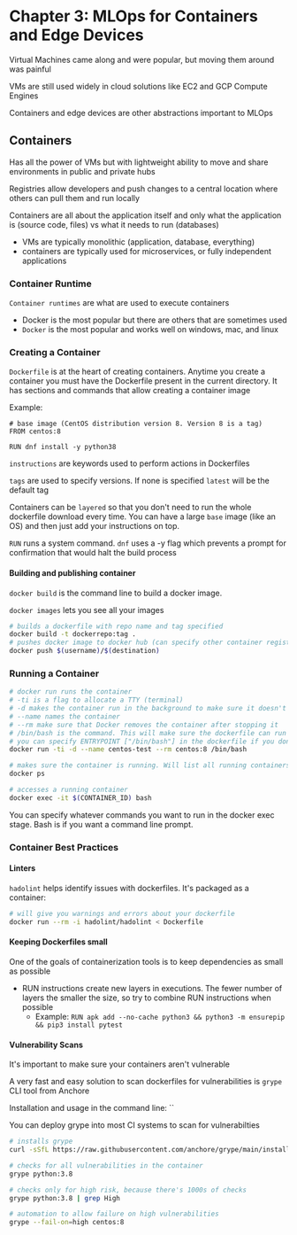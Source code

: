 # Chapter 3: MLOps for Containers and Edge Devices

Virtual Machines came along and were popular, but moving them around was painful

VMs are still used widely in cloud solutions like EC2 and GCP Compute Engines

Containers and edge devices are other abstractions important to MLOps

## Containers

Has all the power of VMs but with lightweight ability to move and share environments in public and private hubs

Registries allow developers and push changes to a central location where others can pull them and run locally

Containers are all about the application itself and only what the application is (source code, files) vs what it needs to run (databases)

- VMs are typically monolithic (application, database, everything)
- containers are typically used for microservices, or fully independent applications

### Container Runtime

`Container runtimes` are what are used to execute containers

- Docker is the most popular but there are others that are sometimes used
- `Docker` is the most popular and works well on windows, mac, and linux

### Creating a Container

`Dockerfile` is at the heart of creating containers. Anytime you create a container you must have the Dockerfile present in the current directory. It has sections and commands that allow creating a container image

Example:

```Docker
# base image (CentOS distribution version 8. Version 8 is a tag)
FROM centos:8

RUN dnf install -y python38
```

`instructions` are keywords used to perform actions in Dockerfiles

`tags` are used to specify versions. If none is specified `latest` will be the default tag

Containers can be `layered` so that you don't need to run the whole dockerfile download every time. You can have a large `base` image (like an OS) and then just add your instructions on top.

`RUN` runs a system command. `dnf` uses a -y flag which prevents a prompt for confirmation that would halt the build process

#### Building and publishing container

`docker build` is the command line to build a docker image.

`docker images` lets you see all your images

```sh
# builds a dockerfile with repo name and tag specified
docker build -t dockerrepo:tag .
# pushes docker image to docker hub (can specify other container registries somehow I assume)
docker push $(username)/$(destination)
```

### Running a Container

```sh
# docker run runs the container
# -ti is a flag to allocate a TTY (terminal) 
# -d makes the container run in the background to make sure it doesn't take over the current terminal
# --name names the container
# --rm make sure that Docker removes the container after stopping it
# /bin/bash is the command. This will make sure the dockerfile can run for a long time. If you don't specify this it will spin up and shut down immediately
# you can specify ENTRYPOINT ["/bin/bash"] in the dockerfile if you don't want to enter this here
docker run -ti -d --name centos-test --rm centos:8 /bin/bash

# makes sure the container is running. Will list all running containers
docker ps

# accesses a running container
docker exec -it $(CONTAINER_ID) bash
```

You can specify whatever commands you want to run in the docker exec stage. Bash is if you want a command line prompt.

### Container Best Practices

#### Linters

`hadolint` helps identify issues with dockerfiles. It's packaged as a container:

```sh
# will give you warnings and errors about your dockerfile
docker run --rm -i hadolint/hadolint < Dockerfile
```

#### Keeping Dockerfiles small

One of the goals of containerization tools is to keep dependencies as small as possible

- RUN instructions create new layers in executions. The fewer number of layers the smaller the size, so try to combine RUN instructions when possible
  - Example: `RUN apk add --no-cache python3 && python3 -m ensurepip && pip3 install pytest`

#### Vulnerability Scans

It's important to make sure your containers aren't vulnerable

A very fast and easy solution to scan dockerfiles for vulnerabilities is `grype` CLI tool from Anchore

Installation and usage in the command line:
``

You can deploy grype into most CI systems to scan for vulnerabilties

```sh
# installs grype
curl -sSfL https://raw.githubusercontent.com/anchore/grype/main/install.sh | sh -s

# checks for all vulnerabilities in the container
grype python:3.8

# checks only for high risk, because there's 1000s of checks
grype python:3.8 | grep High

# automation to allow failure on high vulnerabilities
grype --fail-on=high centos:8
```
